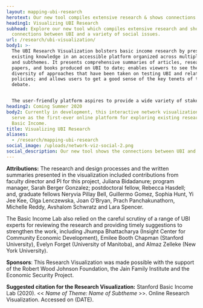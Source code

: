 ```yaml
---
layout: mapping-ubi-research
herotext: Our new tool compiles extensive research & shows connections between UBI and a variety of social issues
heading1: Visualizing UBI Research
subhead: Explore our new tool which compiles extensive research and shows the
  connections between UBI and a variety of social issues.
url: /research/ubi-visualization/
body1: >-
  The UBI Research Visualization bolsters basic income research by presenting
  existing knowledge in an accessible platform organized across multiple themes
  and subthemes. It presents comprehensive summaries of articles, research
  papers, and books produced on UBI to date; enables viewers to see the
  diversity of approaches that have been taken on testing UBI and related
  policies; and allows users to get a good sense of the key tenets of the
  debate. 


  The user-friendly platform aspires to provide a wide variety of stakeholders (researchers and students, experimenters, policymakers and philanthropic organizations, among others) with just-in-time access to UBI research. It is the result of two years of research led by the Faculty Director and Program Manager and carried out by a large team of Lab fellows since 2018. Central to the extensive summaries presented below is the commitment to bridging the gap between facts and values. The summaries present existing empirical facts and data around UBI and the broad value-based questions and arguments that surround UBI along critical themes like gender, race and health.
heading2: Coming Summer 2020
body2: Currently in development, this interactive network visualization will
  serve as the first-ever online platform for exploring existing research on
  Basic Income.
title: Visualizing UBI Research
aliases:
  - /research/mapping-ubi-research
social_image: /uploads/network-viz-social-2.png
social_description: Our new tool shows the connections between UBI and a variety of social issues.   
---
```

**Attributions:** The research and design processes and the written summaries presented in the visualization included contributions from faculty director and PI for this project, Juliana Bidadanure; program manager, Sarah Berger Gonzalez; postdoctoral fellow, Rebecca Hasdell; and, graduate fellows Neryvia Pillay Bell, Guillermo Gomez, Sophia Hunt, Yi Jee Kee, Olga Lenczewska, Joan O’Bryan, Prach Panchakunathorn, Michelle Reddy, Avshalom Schwratz and Lara Spencer.

The Basic Income Lab also relied on the careful scrutiny of a range of UBI experts for reviewing the research and providing timely suggestions to strengthen the work, including Jhumpa Bhattacharya (Insight Center for Community Economic Development), Emilee Booth Chapman (Stanford University), Evelyn Forget (University of Manitoba), and Almaz Zelleke (New York University).

**Sponsors**: This Research Visualization was made possible with the support of the Robert Wood Johnson Foundation, the Jain Family Institute and the Economic Security Project.

**Suggested citation for the Research Visualization:** Stanford Basic Income Lab (2020). << *Name of Theme: Name of Subtheme* >>. Online Research Visualization. Accessed on (DATE).
